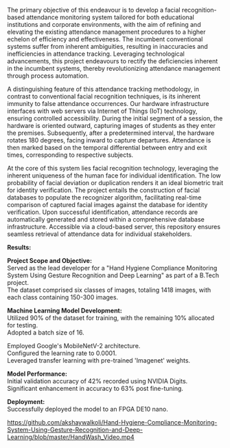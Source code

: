 The primary objective of this endeavour is to develop a facial recognition-based attendance monitoring system tailored for both educational institutions and corporate environments, with the aim of refining and elevating the existing attendance management procedures to a higher echelon of efficiency and effectiveness. The incumbent conventional systems suffer from inherent ambiguities, resulting in inaccuracies and inefficiencies in attendance tracking. Leveraging technological advancements, this project endeavours to rectify the deficiencies inherent in the incumbent systems, thereby revolutionizing attendance management through process automation.

A distinguishing feature of this attendance tracking methodology, in contrast to conventional facial recognition techniques, is its inherent immunity to false attendance occurrences. Our hardware infrastructure interfaces with web servers via Internet of Things (IoT) technology, ensuring controlled accessibility. During the initial segment of a session, the hardware is oriented outward, capturing images of students as they enter the premises. Subsequently, after a predetermined interval, the hardware rotates 180 degrees, facing inward to capture departures. Attendance is then marked based on the temporal differential between entry and exit times, corresponding to respective subjects.

At the core of this system lies facial recognition technology, leveraging the inherent uniqueness of the human face for individual identification. The low probability of facial deviation or duplication renders it an ideal biometric trait for identity verification. The project entails the construction of facial databases to populate the recognizer algorithm, facilitating real-time comparison of captured facial images against the database for identity verification. Upon successful identification, attendance records are automatically generated and stored within a comprehensive database infrastructure. Accessible via a cloud-based server, this repository ensures seamless retrieval of attendance data for individual stakeholders.

**Results:**

**Project Scope and Objective:**  
Served as the lead developer for a "Hand Hygiene Compliance Monitoring System Using Gesture Recognition and Deep Learning" as part of a B.Tech project.  
The dataset comprised six classes of images, totaling 1418 images, with each class containing 150-300 images.  

**Machine Learning Model Development:**  
Utilized 90% of the dataset for training, with the remaining 10% allocated for testing.  
Adopted a batch size of 16.  

Employed Google's MobileNetV-2 architecture.  
Configured the learning rate to 0.0001.  
Leveraged transfer learning with pre-trained 'Imagenet' weights.  

**Model Performance:**  
Initial validation accuracy of 42% recorded using NVIDIA Digits.  
Significant enhancement in accuracy to 63% post fine-tuning.  

**Deployment:**  
Successfully deployed the model to an FPGA DE10 nano.



https://github.com/akshaywalkoli/Hand-Hygiene-Compliance-Monitoring-System-Using-Gesture-Recognition-and-Deep-Learning/blob/master/HandWash_Video.mp4
